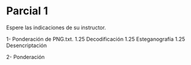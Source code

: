 # Parcial 1

Espere las indicaciones de su instructor.

1- Ponderación de PNG.txt.
    1.25 Decodificación
    1.25 Esteganografía
    1.25 Desencriptación

2- Ponderación 

  
